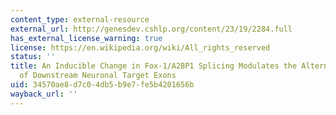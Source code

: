 ```yaml
---
content_type: external-resource
external_url: http://genesdev.cshlp.org/content/23/19/2284.full
has_external_license_warning: true
license: https://en.wikipedia.org/wiki/All_rights_reserved
status: ''
title: An Inducible Change in Fox-1/A2BP1 Splicing Modulates the Alternative Splicing
  of Downstream Neuronal Target Exons
uid: 34570ae8-d7c0-4db5-b9e7-fe5b4201656b
wayback_url: ''
---
```

